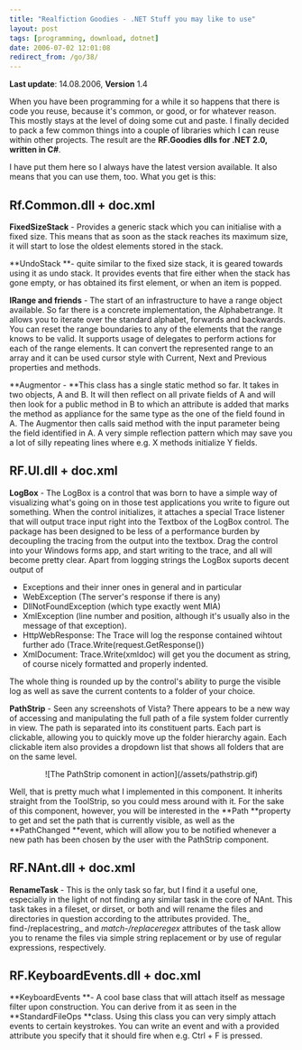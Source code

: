 ```yaml
---
title: "Realfiction Goodies - .NET Stuff you may like to use"
layout: post
tags: [programming, download, dotnet]
date: 2006-07-02 12:01:08
redirect_from: /go/38/
---
```


**Last update**: 14.08.2006, **Version** 1.4 

When you have been programming for a while it so happens that there is code you reuse, because it&#39;s common, or good, or for whatever reason. This mostly stays at the level of doing some cut and paste. I finally decided to pack a few common things into a couple of libraries which I can reuse within other projects. The result are the **RF.Goodies dlls for .NET 2.0, written in C#**. 

I have put them here so I always have the latest version available. It also means that you can use them, too. What you get is this:

## Rf.Common.dll + doc.xml

**FixedSizeStack** - Provides a generic stack which you can initialise with a fixed size. This means that as soon as the stack reaches its maximum size, it will start to lose the oldest elements stored in the stack. 

**UndoStack **- quite similar to the fixed size stack, it is geared towards using it as undo stack. It provides events that fire either when the stack has gone empty, or has obtained its first element, or when an item is popped. 

**IRange and friends** - The start of an infrastructure to have a range object available. So far there is a concrete implementation, the Alphabetrange. It allows you to iterate over the standard alphabet, forwards and backwards. You can reset the range boundaries to any of the elements that the range knows to be valid. It supports usage of delegates to perform actions for each of the range elements. It can convert the represented range to an array and it can be used cursor style with Current, Next and Previous properties and methods.

**Augmentor - **This class has a single static method so far. It takes in two objects, A and B. It will then reflect on all private fields of A and will then look for a public method in B to which an attribute is added that marks the method as appliance for the same type as the one of the field found in A. The Augmentor then calls said method with the input parameter being the field identified in A. A very simple reflection pattern which may save you a lot of silly repeating lines where e.g. X methods initialize Y fields.

## RF.UI.dll + doc.xml

**LogBox** - The LogBox is a control that was born to have a simple way of visualizing what&#39;s going on in those test applications you write to figure out something. When the control initializes, it attaches a special Trace listener that will output trace input right into the Textbox of the LogBox control. The package has been designed to be less of a performance burden by decoupling the tracing from the output into the textbox. Drag the control into your Windows forms app, and start writing to the trace, and all will become pretty clear. Apart from logging strings the LogBox suports decent output of 

*   Exceptions and their inner ones in general and in particular
*   WebException (The server&#39;s response if there is any)
*   DllNotFoundException (which type exactly went MIA)
*   XmlException (line number and position, although it&#39;s usually also in the message of that exception).
*   HttpWebResponse: The Trace will log the response contained wihtout further ado (Trace.Write(request.GetResponse())
*   XmlDocument: Trace.Write(xmldoc) will get you the document as string, of course nicely formatted and properly indented.

The whole thing is rounded up by the control&#39;s ability to purge the visible log as well as save the current contents to a folder of your choice.

**PathStrip** - Seen any screenshots of Vista? There appears to be a new way of accessing and manipulating the full path of a file system folder currently in view. The path is separated into its constituent parts. Each part is clickable, allowing you to quickly move up the folder hierarchy again. Each clickable item also provides a dropdown list that shows all folders that are on the same level. 
<div style="text-align: center">![The PathStrip comonent in action](/assets/pathstrip.gif)</div>

Well, that is pretty much what I implemented in this component. It inherits straight from the ToolStrip, so you could mess around with it. For the sake of this component, however, you will be interested in the **Path **property to get and set the path that is currently visible, as well as the **PathChanged **event, which will allow you to be notified whenever a new path has been chosen by the user with the PathStrip component. 

## RF.NAnt.dll + doc.xml

**RenameTask** - This is the only task so far, but I find it a useful one, especially in the light of not finding any similar task in the core of NAnt. This task takes in a fileset, or dirset, or both and will rename the files and directories in question according to the attributes provided. The_ find-/replacestring_ and _match-/replaceregex_ attributes of the task allow you to rename the files via simple string replacement or by use of regular expressions, respectively.

## RF.KeyboardEvents.dll + doc.xml

**KeyboardEvents **- A cool base class that will attach itself as message filter upon construction. You can derive from it as seen in the **StandardFileOps **class. Using this class you can very simply attach events to certain keystrokes. You can write an event and with a provided attribute you specify that it should fire when e.g. Ctrl + F is pressed.
 